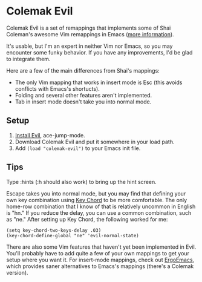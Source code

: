 Colemak Evil
============

Colemak Evil is a set of remappings that implements some of
Shai Coleman's awesome Vim remappings in Emacs
([more information](http://forum.colemak.com/viewtopic.php?id=50)).

It's usable, but I'm an expert in neither Vim nor Emacs, so you may encounter
some funky behavior. If you have any improvements, I'd be glad to integrate
them.

Here are a few of the main differences from Shai's mappings:

* The only Vim mapping that works in insert mode is Esc (this avoids
  conflicts with Emacs's shortucts).
* Folding and several other features aren't implemented.
* Tab in insert mode doesn't take you into normal mode. 

Setup
-----
1. [Install Evil](http://gitorious.org/evil/pages/Home#Install), ace-jump-mode.
2. Download Colemak Evil and put it somewhere in your load path.
3. Add `(load "colemak-evil")` to your Emacs init file.

Tips
----

Type :hints (:h should also work) to bring up the hint screen.

Escape takes you into normal mode, but you may find that defining your
own key combination using [Key Chord](http://www.emacswiki.org/emacs/key-chord.el)
to be more comfortable. The only home-row combination that I know of
that is relatively uncommon in English is "hn." If you reduce the
delay, you can use a common combination, such as "ne." After setting
up Key Chord, the following worked for me:

    (setq key-chord-two-keys-delay .03)
    (key-chord-define-global "ne" 'evil-normal-state)

There are also some Vim features that haven't yet been implemented in
Evil. You'll probably have to add quite a few of your own mappings to
get your setup where you want it. For insert-mode mappings, check out
[ErgoEmacs](http://ergoemacs.org/emacs/ergonomic_emacs_keybinding.html),
which provides saner alternatives to Emacs's mappings (there's a
Colemak version).
